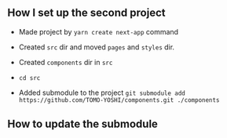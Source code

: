 ## How I set up the second project

- Made project by `yarn create next-app` command

- Created `src` dir and moved `pages` and `styles` dir.

- Created `components` dir in `src`

- `cd src`

- Added submodule to the project `git submodule add https://github.com/TOMO-YOSHI/components.git ./components`

## How to update the submodule
